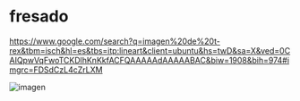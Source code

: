 # fresado

https://www.google.com/search?q=imagen%20de%20t-rex&tbm=isch&hl=es&tbs=itp:lineart&client=ubuntu&hs=twD&sa=X&ved=0CAIQpwVqFwoTCKDlhKnKkfACFQAAAAAdAAAAABAC&biw=1908&bih=974#imgrc=FDSdCzL4cZrLXM

![imagen](https://user-images.githubusercontent.com/78345826/115836863-447ac900-a418-11eb-86fd-ffcad633c0f7.png)


